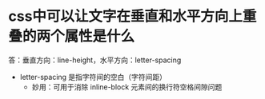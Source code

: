 # css中可以让文字在垂直和水平方向上重叠的两个属性是什么

答：垂直方向：line-height，水平方向：letter-spacing

- letter-spacing 是指字符间的空白（字符间距）
    + 妙用：可用于消除 inline-block 元素间的换行符空格间隙问题